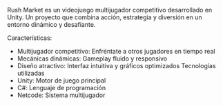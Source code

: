 Rush Market es un videojuego multijugador competitivo desarrollado en Unity. Un proyecto que combina acción, estrategia y diversión en un entorno dinámico y desafiante.

Características:
- Multijugador competitivo: Enfréntate a otros jugadores en tiempo real
- Mecánicas dinámicas: Gameplay fluido y responsivo
- Diseño atractivo: Interfaz intuitiva y gráficos optimizados
Tecnologías utilizadas
- Unity: Motor de juego principal
- C#: Lenguaje de programación
- Netcode: Sistema multijugador
